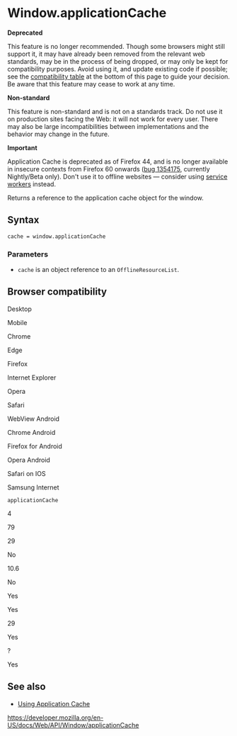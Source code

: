 Window.applicationCache
=======================

**Deprecated**

This feature is no longer recommended. Though some browsers might still support it, it may have already been removed from the relevant web standards, may be in the process of being dropped, or may only be kept for compatibility purposes. Avoid using it, and update existing code if possible; see the [compatibility table](#browser_compatibility) at the bottom of this page to guide your decision. Be aware that this feature may cease to work at any time.

**Non-standard**

This feature is non-standard and is not on a standards track. Do not use it on production sites facing the Web: it will not work for every user. There may also be large incompatibilities between implementations and the behavior may change in the future.

**Important**

Application Cache is deprecated as of Firefox 44, and is no longer available in insecure contexts from Firefox 60 onwards ([bug 1354175](https://bugzilla.mozilla.org/show_bug.cgi?id=1354175), currently Nightly/Beta only). Don't use it to offline websites — consider using [service workers](../service_worker_api) instead.

Returns a reference to the application cache object for the window.

Syntax
------

    cache = window.applicationCache

### Parameters

-   `cache` is an object reference to an `OfflineResourceList`.

Browser compatibility
---------------------

Desktop

Mobile

Chrome

Edge

Firefox

Internet Explorer

Opera

Safari

WebView Android

Chrome Android

Firefox for Android

Opera Android

Safari on IOS

Samsung Internet

`applicationCache`

4

79

29

No

10.6

No

Yes

Yes

29

Yes

?

Yes

See also
--------

-   [Using Application Cache](https://developer.mozilla.org/en-US/docs/Web/HTML/Using_the_application_cache)

<a href="https://developer.mozilla.org/en-US/docs/Web/API/Window/applicationCache" class="_attribution-link">https://developer.mozilla.org/en-US/docs/Web/API/Window/applicationCache</a>

